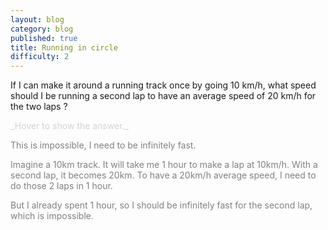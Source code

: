 ```yaml
---
layout: blog
category: blog
published: true
title: Running in circle
difficulty: 2
---
```


If I can make it around a running track once by going 10 km/h, what speed should I be running a second lap to have an average speed of 20 km/h for the two laps ?


<div markdown="1" class='answer-title' style="color: lightgrey">_Hover to show the answer._
</div>
<div class='answer-wrapper'>
<div markdown="1" class='answer' style="color: grey">

This is impossible, I need to be infinitely fast.

Imagine a 10km track. It will take me 1 hour to make a lap at 10km/h.
With a second lap, it becomes 20km. To have a 20km/h average speed, I need to do those 2 laps in 1 hour.

But I already spent 1 hour, so I should be infinitely fast for the second lap, which is impossible.

</div>
</div>

